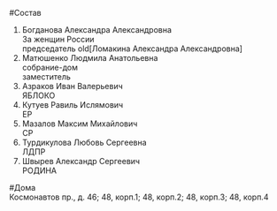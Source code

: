 #Состав  
1. Богданова Александра Александровна  
    За женщин России  
    председатель old[Ломакина Александра Александровна]  
2. Матюшенко Людмила Анатольевна  
    собрание-дом  
    заместитель  
3. Азраков Иван Валерьевич  
    ЯБЛОКО  
4. Кутуев Равиль Ислямович  
    ЕР  
5. Мазалов Максим Михайлович  
    СР  
6. Турдикулова Любовь Сергеевна  
    ЛДПР  
7. Швырев Александр Сергеевич  
    РОДИНА  
  
#Дома  
Космонавтов пр., д. 46; 48, корп.1; 48, корп.2; 48, корп.З; 48, корп.4  
  

